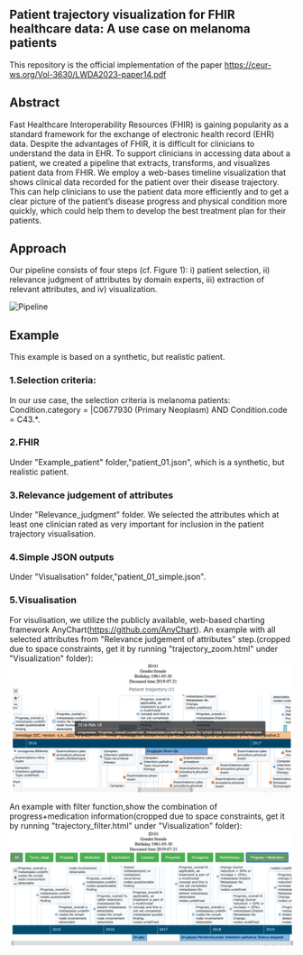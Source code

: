 ## Patient trajectory visualization for FHIR healthcare data: A use case on melanoma patients
This repository is the official implementation of the paper https://ceur-ws.org/Vol-3630/LWDA2023-paper14.pdf

## Abstract
Fast Healthcare Interoperability Resources (FHIR) is gaining popularity as a standard framework for
the exchange of electronic health record (EHR) data. Despite the advantages of FHIR, it is difficult
for clinicians to understand the data in EHR. To support clinicians in accessing data about a patient,
we created a pipeline that extracts, transforms, and visualizes patient data from FHIR. We employ a
web-bases timeline visualization that shows clinical data recorded for the patient over their disease
trajectory. This can help clinicians to use the patient data more efficiently and to get a clear picture of
the patient’s disease progress and physical condition more quickly, which could help them to develop the
best treatment plan for their patients. 

## Approach
Our pipeline consists of four steps (cf. Figure 1): i) patient selection, ii) relevance judgment of
attributes by domain experts, iii) extraction of relevant attributes, and iv) visualization.


<img width="613" alt="Pipeline" src="https://github.com/rtg-wispermed/Patient_trajectory_public/assets/52000882/9f1c499d-4ee7-4fab-87c3-dec731f1cbab">


## Example
This example is based on a synthetic, but realistic patient.
### 1.Selection criteria:
  In our use case, the selection criteria is melanoma patients: Condition.category = |C0677930 (Primary Neoplasm) AND Condition.code = C43.*.
### 2.FHIR 
  Under "Example_patient" folder,"patient_01.json", which is a synthetic, but realistic patient. 
### 3.Relevance judgement of attributes
  Under "Relevance_judgment" folder. We selected the attributes which at least one clinician rated as very important for inclusion in the patient trajectory visualisation.
### 4.Simple JSON outputs
  Under "Visualisation" folder,"patient_01_simple.json".
### 5.Visualisation
For visulisation, we utilize the publicly available, web-based charting framework AnyChart(https://github.com/AnyChart). An example with all selected attributes from "Relevance judgement of attributes" step.(cropped due to space constraints, get it by running "trajectory_zoom.html" under "Visualization" folder):
![Alt text](https://github.com/rtg-wispermed/Patient_trajectory_public/blob/main/Images/new_all.png)
<!--<img width="1514" alt="Screenshot 2023-07-20 at 14 04 31" src="/Users/meijie/Desktop/Patient_trajectory_public-main/new_all.png">-->

An example with filter function,show the combination of progress+medication information(cropped due to space constraints, get it by running "trajectory_filter.html" under "Visualization" folder):
![Alt text](https://github.com/rtg-wispermed/Patient_trajectory_public/blob/main/Images/buttons.png)

